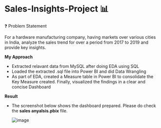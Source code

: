 # Sales-Insights-Project 📊
❓ Problem Statement

For a hardware manufacturing company, having markets over various cities in India, analyze the sales trend for over a period from 2017 to 2019 and provide key insights.

**My Approach**
* Extracted relavant data from MySQL after doing EDA using SQL
* Loaded the extracted .sql file into Power BI and did Data Wrangling
* As part of EDA, created a Measure table in Power BI to consolidate the Key Measure created. Finally, visualized the findings in a clear and concise Dashboard

**Result**
* The screenshot below shows the dashboard prepared. Please do check the **sales anyalsis.pbix** file.
  
  ![image](https://github.com/user-attachments/assets/6dc4ce16-7247-46ba-ab5d-c5b9a4cf4d27)
